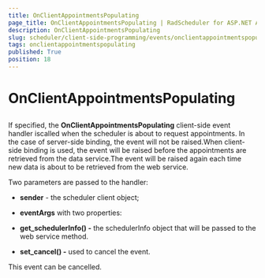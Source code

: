 ```yaml
---
title: OnClientAppointmentsPopulating
page_title: OnClientAppointmentsPopulating | RadScheduler for ASP.NET AJAX Documentation
description: OnClientAppointmentsPopulating
slug: scheduler/client-side-programming/events/onclientappointmentspopulating
tags: onclientappointmentspopulating
published: True
position: 18
---
```


# OnClientAppointmentsPopulating



## 

If specified, the **OnClientAppointmentsPopulating** client-side event handler iscalled when the scheduler is about to request appointments. In the case of server-side binding, the event will not be raised.When client-side binding is used, the event will be raised before the appointments are retrieved from the data service.The event will be raised again each time new data is about to be retrieved from the web service.

Two parameters are passed to the handler:

* **sender** - the scheduler client object;

* **eventArgs** with two properties:

* **get_schedulerInfo() -** the schedulerInfo object that will be passed to the web service method.

* **set_cancel() -** used to cancel the event.

This event can be cancelled.


